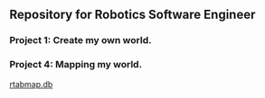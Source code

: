 ## Repository for Robotics Software Engineer

### Project 1: Create my own world.

### Project 4: Mapping my world.

[rtabmap.db](https://www.dropbox.com/s/ru5gtiaauwxjit3/rtabmap.db?dl=0)
